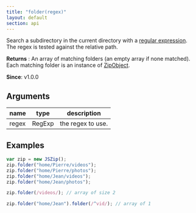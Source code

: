 ```yaml
---
title: "folder(regex)"
layout: default
section: api
---
```


Search a subdirectory in the current directory with a
[regular expression](https://developer.mozilla.org/en-US/docs/Web/JavaScript/Guide/Regular_Expressions).
The regex is tested against the relative path.

__Returns__ : An array of matching folders (an empty array if none matched).
Each matching folder is an instance of [ZipObject]({{site.baseurl}}/documentation/api_zipobject.html).

__Since__: v1.0.0

## Arguments

name  | type   | description
------|--------|------------
regex | RegExp | the regex to use.

## Examples

```js
var zip = new JSZip();
zip.folder("home/Pierre/videos");
zip.folder("home/Pierre/photos");
zip.folder("home/Jean/videos");
zip.folder("home/Jean/photos");

zip.folder(/videos/); // array of size 2

zip.folder("home/Jean").folder(/^vid/); // array of 1
```

